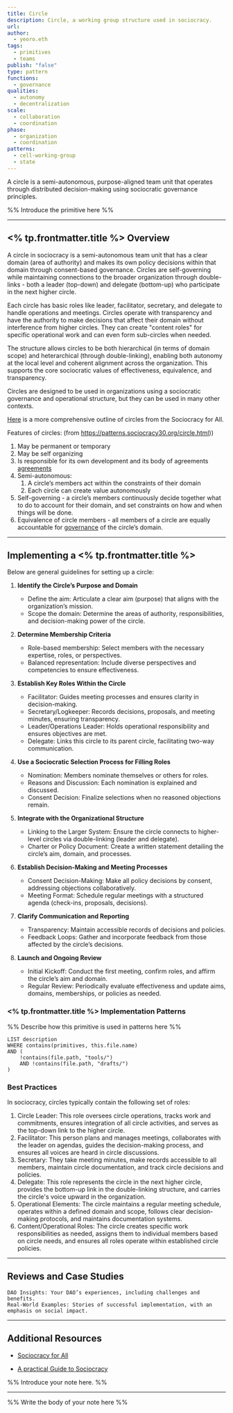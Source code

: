 ```yaml
---
title: Circle
description: Circle, a working group structure used in sociocracy.
url: 
author:
  - yeoro.eth
tags:
  - primitives
  - teams
publish: "false"
type: pattern
functions:
  - governance
qualities:
  - autonomy
  - decentralization
scale:
  - collaboration
  - coordination
phase:
  - organization
  - coordination
patterns:
  - cell-working-group
  - state
---
```


A circle is a semi-autonomous, purpose-aligned team unit that operates through distributed decision-making using sociocratic governance principles.

%% Introduce the primitive here %%

---

## <% tp.frontmatter.title %> Overview

A circle in sociocracy is a semi-autonomous team unit that has a clear domain (area of authority) and makes its own policy decisions within that domain through consent-based governance. Circles are self-governing while maintaining connections to the broader organization through double-links - both a leader (top-down) and delegate (bottom-up) who participate in the next higher circle.

Each circle has basic roles like leader, facilitator, secretary, and delegate to handle operations and meetings. Circles operate with transparency and have the authority to make decisions that affect their domain without interference from higher circles. They can create "content roles" for specific operational work and can even form sub-circles when needed.

The structure allows circles to be both hierarchical (in terms of domain scope) and heterarchical (through double-linking), enabling both autonomy at the local level and coherent alignment across the organization. This supports the core sociocratic values of effectiveness, equivalence, and transparency.

Circles are designed to be used in organizations using a sociocratic governance and operational structure, but they can be used in many other contexts. 

 [Here](https://www.sociocracyforall.org/organizational-circle-structure-in-sociocracy/) is a more comprehensive outline of circles from the Sociocracy for All. 


Features of circles: (from https://patterns.sociocracy30.org/circle.html))
1. May be permanent or temporary
2. May be self organizing
3. Is responsible for its own development and its body of agreements [agreements](tags/agreements.md)
4. Semi-autonomous:
	1. A circle’s members act within the constraints of their domain
	2. Each circle can create value autonomously
5. Self-governing - a circle’s members continuously decide together what to do to account for their domain, and set constraints on how and when things will be done.
6. Equivalence of circle members - all members of a circle are equally accountable for [governance](tags/governance.md) of the circle’s domain.

---




## Implementing a <% tp.frontmatter.title %>

Below are general guidelines for setting up a circle:

1. **Identify the Circle’s Purpose and Domain**
   - Define the aim: Articulate a clear aim (purpose) that aligns with the organization’s mission.
   - Scope the domain: Determine the areas of authority, responsibilities, and decision-making power of the circle.

2. **Determine Membership Criteria**
   - Role-based membership: Select members with the necessary expertise, roles, or perspectives.
   - Balanced representation: Include diverse perspectives and competencies to ensure effectiveness.

3. **Establish Key Roles Within the Circle**
   - Facilitator: Guides meeting processes and ensures clarity in decision-making.
   - Secretary/Logkeeper: Records decisions, proposals, and meeting minutes, ensuring transparency.
   - Leader/Operations Leader: Holds operational responsibility and ensures objectives are met.
   - Delegate: Links this circle to its parent circle, facilitating two-way communication.

4. **Use a Sociocratic Selection Process for Filling Roles**
   - Nomination: Members nominate themselves or others for roles.
   - Reasons and Discussion: Each nomination is explained and discussed.
   - Consent Decision: Finalize selections when no reasoned objections remain.

5. **Integrate with the Organizational Structure**
   - Linking to the Larger System: Ensure the circle connects to higher-level circles via double-linking (leader and delegate).
   - Charter or Policy Document: Create a written statement detailing the circle’s aim, domain, and processes.

6. **Establish Decision-Making and Meeting Processes**
   - Consent Decision-Making: Make all policy decisions by consent, addressing objections collaboratively.
   - Meeting Format: Schedule regular meetings with a structured agenda (check-ins, proposals, decisions).

7. **Clarify Communication and Reporting**
   - Transparency: Maintain accessible records of decisions and policies.
   - Feedback Loops: Gather and incorporate feedback from those affected by the circle’s decisions.

8. **Launch and Ongoing Review**
   - Initial Kickoff: Conduct the first meeting, confirm roles, and affirm the circle’s aim and domain.
   - Regular Review: Periodically evaluate effectiveness and update aims, domains, memberships, or policies as needed.


### <% tp.frontmatter.title %> Implementation Patterns

%% Describe how this primitive is used in patterns here %%

```dataview
LIST description
WHERE contains(primitives, this.file.name)
AND (
    !contains(file.path, "tools/") 
    AND !contains(file.path, "drafts/")
)
```

### Best Practices

In sociocracy, circles typically contain the following set of roles: 
1. Circle Leader: This role oversees circle operations, tracks work and commitments, ensures integration of all circle activities, and serves as the top-down link to the higher circle.
2. Facilitator: This person plans and manages meetings, collaborates with the leader on agendas, guides the decision-making process, and ensures all voices are heard in circle discussions.
3. Secretary: They take meeting minutes, make records accessible to all members, maintain circle documentation, and track circle decisions and policies.
4. Delegate: This role represents the circle in the next higher circle, provides the bottom-up link in the double-linking structure, and carries the circle's voice upward in the organization.
5. Operational Elements: The circle maintains a regular meeting schedule, operates within a defined domain and scope, follows clear decision-making protocols, and maintains documentation systems.
6. Content/Operational Roles: The circle creates specific work responsibilities as needed, assigns them to individual members based on circle needs, and ensures all roles operate within established circle policies.

---

## Reviews and Case Studies

    DAO Insights: Your DAO’s experiences, including challenges and benefits.
    Real-World Examples: Stories of successful implementation, with an emphasis on social impact.

---

## Additional Resources

- [Sociocracy for All](https://www.sociocracyforall.org/)

- [A practical Guide to Sociocracy](https://example.com)

%% Introduce your note here. %%

---

%% Write the body of your note here %%
